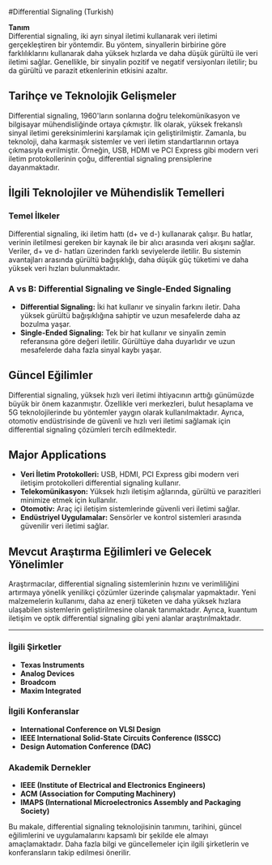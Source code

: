 #Differential Signaling (Turkish)

**Tanım**  
Differential signaling, iki ayrı sinyal iletimi kullanarak veri iletimi gerçekleştiren bir yöntemdir. Bu yöntem, sinyallerin birbirine göre farklılıklarını kullanarak daha yüksek hızlarda ve daha düşük gürültü ile veri iletimi sağlar. Genellikle, bir sinyalin pozitif ve negatif versiyonları iletilir; bu da gürültü ve parazit etkenlerinin etkisini azaltır.

## Tarihçe ve Teknolojik Gelişmeler  
Differential signaling, 1960'ların sonlarına doğru telekomünikasyon ve bilgisayar mühendisliğinde ortaya çıkmıştır. İlk olarak, yüksek frekanslı sinyal iletimi gereksinimlerini karşılamak için geliştirilmiştir. Zamanla, bu teknoloji, daha karmaşık sistemler ve veri iletim standartlarının ortaya çıkmasıyla evrilmiştir. Örneğin, USB, HDMI ve PCI Express gibi modern veri iletim protokollerinin çoğu, differential signaling prensiplerine dayanmaktadır.

## İlgili Teknolojiler ve Mühendislik Temelleri

### Temel İlkeler  
Differential signaling, iki iletim hattı (d+ ve d-) kullanarak çalışır. Bu hatlar, verinin iletilmesi gereken bir kaynak ile bir alıcı arasında veri akışını sağlar. Veriler, d+ ve d- hatları üzerinden farklı seviyelerde iletilir. Bu sistemin avantajları arasında gürültü bağışıklığı, daha düşük güç tüketimi ve daha yüksek veri hızları bulunmaktadır.

### A vs B: Differential Signaling ve Single-Ended Signaling  
- **Differential Signaling:** İki hat kullanır ve sinyalin farkını iletir. Daha yüksek gürültü bağışıklığına sahiptir ve uzun mesafelerde daha az bozulma yaşar.
- **Single-Ended Signaling:** Tek bir hat kullanır ve sinyalin zemin referansına göre değeri iletilir. Gürültüye daha duyarlıdır ve uzun mesafelerde daha fazla sinyal kaybı yaşar.

## Güncel Eğilimler  
Differential signaling, yüksek hızlı veri iletimi ihtiyacının arttığı günümüzde büyük bir önem kazanmıştır. Özellikle veri merkezleri, bulut hesaplama ve 5G teknolojilerinde bu yöntemler yaygın olarak kullanılmaktadır. Ayrıca, otomotiv endüstrisinde de güvenli ve hızlı veri iletimi sağlamak için differential signaling çözümleri tercih edilmektedir.

## Major Applications  
- **Veri İletim Protokolleri:** USB, HDMI, PCI Express gibi modern veri iletişim protokolleri differential signaling kullanır.
- **Telekomünikasyon:** Yüksek hızlı iletişim ağlarında, gürültü ve parazitleri minimize etmek için kullanılır.
- **Otomotiv:** Araç içi iletişim sistemlerinde güvenli veri iletimi sağlar.
- **Endüstriyel Uygulamalar:** Sensörler ve kontrol sistemleri arasında güvenilir veri iletimi sağlar.

## Mevcut Araştırma Eğilimleri ve Gelecek Yönelimler  
Araştırmacılar, differential signaling sistemlerinin hızını ve verimliliğini artırmaya yönelik yenilikçi çözümler üzerinde çalışmalar yapmaktadır. Yeni malzemelerin kullanımı, daha az enerji tüketen ve daha yüksek hızlara ulaşabilen sistemlerin geliştirilmesine olanak tanımaktadır. Ayrıca, kuantum iletişim ve optik differential signaling gibi yeni alanlar araştırılmaktadır.

---

### İlgili Şirketler  
- **Texas Instruments**
- **Analog Devices**
- **Broadcom**
- **Maxim Integrated**

### İlgili Konferanslar  
- **International Conference on VLSI Design**
- **IEEE International Solid-State Circuits Conference (ISSCC)**
- **Design Automation Conference (DAC)**

### Akademik Dernekler  
- **IEEE (Institute of Electrical and Electronics Engineers)**
- **ACM (Association for Computing Machinery)**
- **IMAPS (International Microelectronics Assembly and Packaging Society)**

Bu makale, differential signaling teknolojisinin tanımını, tarihini, güncel eğilimlerini ve uygulamalarını kapsamlı bir şekilde ele almayı amaçlamaktadır. Daha fazla bilgi ve güncellemeler için ilgili şirketlerin ve konferansların takip edilmesi önerilir.